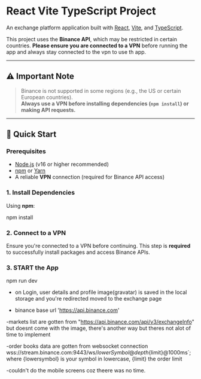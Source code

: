 # React Vite TypeScript Project

An exchange platform application built with [React](https://reactjs.org/), [Vite](https://vitejs.dev/), and [TypeScript](https://www.typescriptlang.org/).

This project uses the **Binance API**, which may be restricted in certain countries. **Please ensure you are connected to a VPN** before running the app and always stay connected to the vpn to use th app.

---

## ⚠️ Important Note

> Binance is not supported in some regions (e.g., the US or certain European countries).  
> **Always use a VPN before installing dependencies (`npm install`) or making API requests.**

---

## 🚀 Quick Start

### Prerequisites

-   [Node.js](https://nodejs.org/) (v16 or higher recommended)
-   [npm](https://www.npmjs.com/) or [Yarn](https://yarnpkg.com/)
-   A reliable **VPN** connection (required for Binance API access)

### 1. Install Dependencies

Using **npm**:

npm install

### 2. Connect to a VPN

Ensure you're connected to a VPN before continuing. This step is **required** to successfully install packages and access Binance APIs.


### 3. START the App
npm run dev

- on Login, user details and profile image(gravatar) is saved in the local storage and you're redirected moved to the exchange page

- binance base url 'https://api.binance.com'

-markets list are gotten from "https://api.binance.com/api/v3/exchangeInfo" but doesnt come with the image, there's another way but theres not alot of time to implement

-order books data are gotten from websocket connection wss://stream.binance.com:9443/ws/${lowerSymbol}@depth${limit}@1000ms`; where {lowersymbol} is your symbol in lowercase, {limit} the order limit

-couldn't do the mobile screens coz theere was no time.
